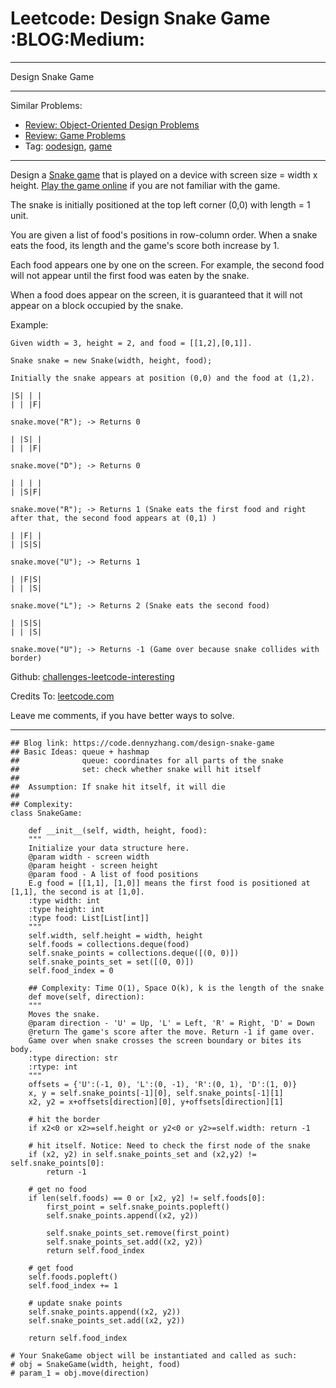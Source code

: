 
# Leetcode: Design Snake Game     :BLOG:Medium:

---

Design Snake Game  

---

Similar Problems:  

-   [Review: Object-Oriented Design Problems](https://code.dennyzhang.com/review-oodesign)
-   [Review: Game Problems](https://code.dennyzhang.com/review-game)
-   Tag: [oodesign](https://code.dennyzhang.com/tag/oodesign), [game](https://code.dennyzhang.com/tag/game)

---

Design a [Snake game](https://en.wikipedia.org/wiki/Snake_(video_game_genre)) that is played on a device with screen size = width x height. [Play the game online](http://patorjk.com/games/snake/) if you are not familiar with the game.  

The snake is initially positioned at the top left corner (0,0) with length = 1 unit.  

You are given a list of food's positions in row-column order. When a snake eats the food, its length and the game's score both increase by 1.  

Each food appears one by one on the screen. For example, the second food will not appear until the first food was eaten by the snake.  

When a food does appear on the screen, it is guaranteed that it will not appear on a block occupied by the snake.  

Example:  

    Given width = 3, height = 2, and food = [[1,2],[0,1]].
    
    Snake snake = new Snake(width, height, food);
    
    Initially the snake appears at position (0,0) and the food at (1,2).
    
    |S| | |
    | | |F|
    
    snake.move("R"); -> Returns 0
    
    | |S| |
    | | |F|
    
    snake.move("D"); -> Returns 0
    
    | | | |
    | |S|F|
    
    snake.move("R"); -> Returns 1 (Snake eats the first food and right after that, the second food appears at (0,1) )
    
    | |F| |
    | |S|S|
    
    snake.move("U"); -> Returns 1
    
    | |F|S|
    | | |S|
    
    snake.move("L"); -> Returns 2 (Snake eats the second food)
    
    | |S|S|
    | | |S|
    
    snake.move("U"); -> Returns -1 (Game over because snake collides with border)

Github: [challenges-leetcode-interesting](https://github.com/DennyZhang/challenges-leetcode-interesting/tree/master/problems/design-snake-game)  

Credits To: [leetcode.com](https://leetcode.com/problems/design-snake-game/description/)  

Leave me comments, if you have better ways to solve.  

---

    ## Blog link: https://code.dennyzhang.com/design-snake-game
    ## Basic Ideas: queue + hashmap
    ##              queue: coordinates for all parts of the snake
    ##              set: check whether snake will hit itself
    ##
    ##  Assumption: If snake hit itself, it will die
    ##
    ## Complexity:
    class SnakeGame:
    
        def __init__(self, width, height, food):
    	"""
    	Initialize your data structure here.
    	@param width - screen width
    	@param height - screen height 
    	@param food - A list of food positions
    	E.g food = [[1,1], [1,0]] means the first food is positioned at [1,1], the second is at [1,0].
    	:type width: int
    	:type height: int
    	:type food: List[List[int]]
    	"""
    	self.width, self.height = width, height
    	self.foods = collections.deque(food)
    	self.snake_points = collections.deque([(0, 0)])
    	self.snake_points_set = set([(0, 0)])
    	self.food_index = 0
    
        ## Complexity: Time O(1), Space O(k), k is the length of the snake
        def move(self, direction):
    	"""
    	Moves the snake.
    	@param direction - 'U' = Up, 'L' = Left, 'R' = Right, 'D' = Down 
    	@return The game's score after the move. Return -1 if game over. 
    	Game over when snake crosses the screen boundary or bites its body.
    	:type direction: str
    	:rtype: int
    	"""
    	offsets = {'U':(-1, 0), 'L':(0, -1), 'R':(0, 1), 'D':(1, 0)}
    	x, y = self.snake_points[-1][0], self.snake_points[-1][1]
    	x2, y2 = x+offsets[direction][0], y+offsets[direction][1]
    
    	# hit the border
    	if x2<0 or x2>=self.height or y2<0 or y2>=self.width: return -1
    
    	# hit itself. Notice: Need to check the first node of the snake
    	if (x2, y2) in self.snake_points_set and (x2,y2) != self.snake_points[0]:
    	    return -1
    
    	# get no food
    	if len(self.foods) == 0 or [x2, y2] != self.foods[0]:
    	    first_point = self.snake_points.popleft()
    	    self.snake_points.append((x2, y2))
    
    	    self.snake_points_set.remove(first_point)
    	    self.snake_points_set.add((x2, y2))
    	    return self.food_index
    
    	# get food
    	self.foods.popleft()
    	self.food_index += 1
    
    	# update snake points
    	self.snake_points.append((x2, y2))
    	self.snake_points_set.add((x2, y2))
    
    	return self.food_index
    
    # Your SnakeGame object will be instantiated and called as such:
    # obj = SnakeGame(width, height, food)
    # param_1 = obj.move(direction)

